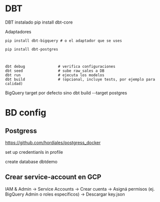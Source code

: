 # DBT

DBT instalado
	pip install dbt-core


Adaptadores

	pip install dbt-bigquery # o el adaptador que se uses

	pip install dbt-postgres



	dbt debug               # verifica configuraciones
	dbt seed                # sube raw_sales a DB
	dbt run                 # ejecuta los modelos
	dbt build               # (opcional, incluye tests, por ejemplo para calidad)


BigQuery target por defecto
sino
	dbt build --target postgres


# BD config
## Postgress
https://github.com/hordiales/postgress_docker

set up credentianls in profile

create database dbtdemo

## Crear service-account en GCP

IAM & Admin → Service Accounts → Crear cuenta → Asigná permisos (ej. BigQuery Admin o roles específicos) → Descargar key.json
